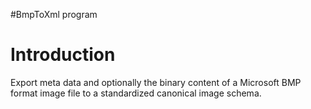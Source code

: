 #BmpToXml program

# Introduction #

Export meta data and optionally the binary content of a Microsoft BMP format image file to a standardized canonical image schema.
